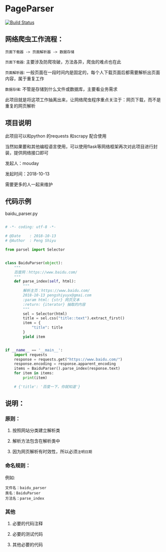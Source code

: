 # PageParser

[![Build Status](https://travis-ci.org/mouday/PageParser.svg?branch=master)](https://travis-ci.org/mouday/PageParser)

## 网络爬虫工作流程：

```
页面下载器 -> 页面解析器 -> 数据存储

```

`页面下载器`: 主要涉及防爬攻破，方法各异，爬虫的难点也在此

`页面解析器`: 一般页面在一段时间内是固定的，每个人下载页面后都需要解析出页面内容，属于重复工作

`数据存储`: 不管是存储到什么文件或数据库，主要看业务需求

此项目就是将这项工作抽离出来，让网络爬虫程序重点关注于：网页下载，而不是重复的网页解析

## 项目说明

此项目可以和python 的requests 和scrapy 配合使用

当然如果要和其他编程语言使用，可以使用flask等网络框架再次对此项目进行封装，提供网络接口即可

发起人：mouday

发起时间：2018-10-13

需要更多的人一起来维护

## 代码示例

baidu_parser.py

```python

# -*- coding: utf-8 -*-

# @Date    : 2018-10-13
# @Author  : Peng Shiyu

from parsel import Selector


class BaiduParser(object):
    """
    百度网：https://www.baidu.com/
    """
    def parse_index(self, html):
        """
        解析主页：https://www.baidu.com/
        2018-10-13 pengshiyuyx@gmai.com
        :param html: {str} 网页文本
        :return: {iterator} 抽取的内容
        """
        sel = Selector(html)
        title = sel.css("title::text").extract_first()
        item = {
            "title": title
        }
        yield item


if __name__ == '__main__':
    import requests
    response = requests.get("https://www.baidu.com/")
    response.encoding = response.apparent_encoding
    items = BaiduParser().parse_index(response.text)
    for item in items:
        print(item)

    # {'title': '百度一下，你就知道'}

```
## 说明：

### 原则：

1. 按照网站分类建立解析类

2. 解析方法包含在解析类中

3. 因为网页解析有时效性，所以必须`注明日期`

### 命名规则：
例如:
```
文件名：baidu_parser
类名：BaiduParser
方法名：parse_index
```

### 其他

1. 必要的代码注释

2. 必要的测试代码

3. 其他必要的代码